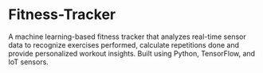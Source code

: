# Fitness-Tracker
A machine learning-based fitness tracker that analyzes real-time sensor data to recognize exercises performed, calculate repetitions done and provide personalized workout insights. Built using Python, TensorFlow, and IoT sensors.
